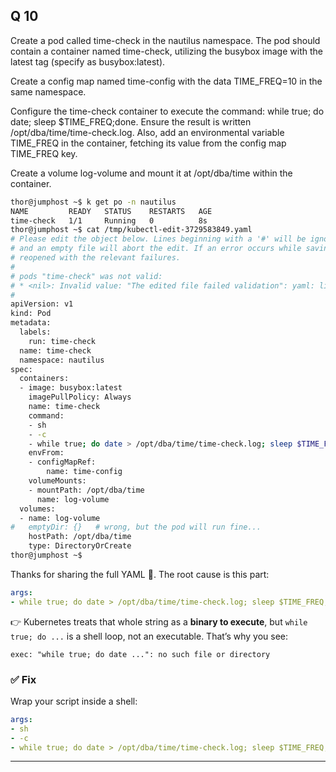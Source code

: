 
## Q 10
Create a pod called time-check in the nautilus namespace. The pod should contain a container named time-check, utilizing the busybox image with the latest tag (specify as busybox:latest).

Create a config map named time-config with the data TIME_FREQ=10 in the same namespace.

Configure the time-check container to execute the command: while true; do date; sleep $TIME_FREQ;done. Ensure the result is written /opt/dba/time/time-check.log. Also, add an environmental variable TIME_FREQ in the container, fetching its value from the config map TIME_FREQ key.

Create a volume log-volume and mount it at /opt/dba/time within the container.

```bash
thor@jumphost ~$ k get po -n nautilus 
NAME         READY   STATUS    RESTARTS   AGE
time-check   1/1     Running   0          8s
thor@jumphost ~$ cat /tmp/kubectl-edit-3729583849.yaml
# Please edit the object below. Lines beginning with a '#' will be ignored,
# and an empty file will abort the edit. If an error occurs while saving this file will be
# reopened with the relevant failures.
#
# pods "time-check" was not valid:
# * <nil>: Invalid value: "The edited file failed validation": yaml: line 19: could not find expected ':'
#
apiVersion: v1
kind: Pod
metadata:
  labels:
    run: time-check
  name: time-check
  namespace: nautilus
spec:
  containers:
  - image: busybox:latest
    imagePullPolicy: Always
    name: time-check
    command:
    - sh
    - -c 
    - while true; do date > /opt/dba/time/time-check.log; sleep $TIME_FREQ;done
    envFrom:
    - configMapRef:
        name: time-config
    volumeMounts:
    - mountPath: /opt/dba/time
      name: log-volume
  volumes:
  - name: log-volume
#   emptyDir: {}   # wrong, but the pod will run fine...
    hostPath: /opt/dba/time
    type: DirectoryOrCreate
thor@jumphost ~$ 
```

Thanks for sharing the full YAML 🙌.
The root cause is this part:

```yaml
args:
- while true; do date > /opt/dba/time/time-check.log; sleep $TIME_FREQ;done
```
👉 Kubernetes treats that whole string as a **binary to execute**, but `while true; do ...` is a shell loop, not an executable.
That’s why you see:

```
exec: "while true; do date ...": no such file or directory
```

### ✅ Fix

Wrap your script inside a shell:

```yaml
args:
- sh
- -c
- while true; do date > /opt/dba/time/time-check.log; sleep $TIME_FREQ; done
```

---
